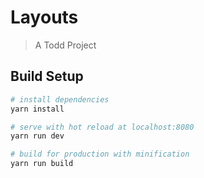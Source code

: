 # Layouts

> A Todd Project

## Build Setup

``` bash
# install dependencies
yarn install

# serve with hot reload at localhost:8080
yarn run dev

# build for production with minification
yarn run build
```
